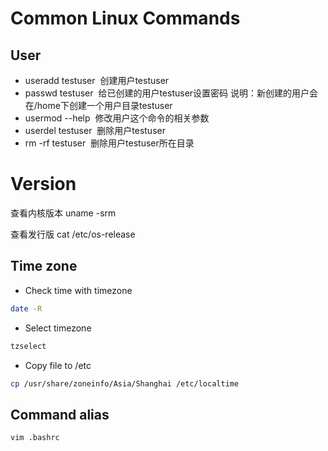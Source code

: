 # Common Linux Commands

## User
- useradd testuser  创建用户testuser
- passwd testuser  给已创建的用户testuser设置密码 说明：新创建的用户会在/home下创建一个用户目录testuser
- usermod --help  修改用户这个命令的相关参数
- userdel testuser  删除用户testuser
- rm -rf testuser  删除用户testuser所在目录

# Version
查看内核版本
uname -srm

查看发行版
cat /etc/os-release

## Time zone
- Check time with timezone
``` bash
date -R
```

- Select timezone
``` bash
tzselect
```

- Copy file to /etc
``` bash
cp /usr/share/zoneinfo/Asia/Shanghai /etc/localtime
```

## Command alias
``` bash
vim .bashrc
```